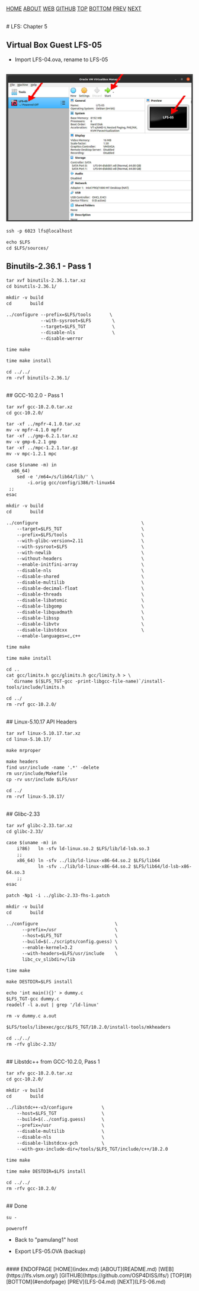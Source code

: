 ---
---

[HOME](index.md)
[ABOUT](README.md)
[WEB](https://lfs.vlsm.org/)
[GITHUB](https://github.com/OSP4DISS/lfs/)
[TOP](#)
[BOTTOM](#endofpage)
[PREV](LFS-04.md)
[NEXT](LFS-06.md)

<br>
# LFS: Chapter 5

## Virtual Box Guest LFS-05

* Import LFS-04.ova, rename to LFS-05

<br>
<img src="pictures/LFS-A39.jpg" width="960">

```
ssh -p 6023 lfs@localhost

```

```
echo $LFS
cd $LFS/sources/

```

## Binutils-2.36.1 - Pass 1

```
tar xvf binutils-2.36.1.tar.xz
cd binutils-2.36.1/

```

```
mkdir -v build
cd       build

```

```
../configure --prefix=$LFS/tools       \
             --with-sysroot=$LFS        \
             --target=$LFS_TGT          \
             --disable-nls              \
             --disable-werror

```

```
time make

```

```
time make install

```

```
cd ../../
rm -rvf binutils-2.36.1/

```

<br>
## GCC-10.2.0 - Pass 1

```
tar xvf gcc-10.2.0.tar.xz
cd gcc-10.2.0/

```

```
tar -xf ../mpfr-4.1.0.tar.xz
mv -v mpfr-4.1.0 mpfr
tar -xf ../gmp-6.2.1.tar.xz
mv -v gmp-6.2.1 gmp
tar -xf ../mpc-1.2.1.tar.gz
mv -v mpc-1.2.1 mpc

```

```
case $(uname -m) in
  x86_64)
    sed -e '/m64=/s/lib64/lib/' \
        -i.orig gcc/config/i386/t-linux64
 ;;
esac

```

```
mkdir -v build
cd       build

```

```
../configure                                       \
    --target=$LFS_TGT                              \
    --prefix=$LFS/tools                            \
    --with-glibc-version=2.11                      \
    --with-sysroot=$LFS                            \
    --with-newlib                                  \
    --without-headers                              \
    --enable-initfini-array                        \
    --disable-nls                                  \
    --disable-shared                               \
    --disable-multilib                             \
    --disable-decimal-float                        \
    --disable-threads                              \
    --disable-libatomic                            \
    --disable-libgomp                              \
    --disable-libquadmath                          \
    --disable-libssp                               \
    --disable-libvtv                               \
    --disable-libstdcxx                            \
    --enable-languages=c,c++

```

```
time make

```

```
time make install

```

```
cd ..
cat gcc/limitx.h gcc/glimits.h gcc/limity.h > \
  `dirname $($LFS_TGT-gcc -print-libgcc-file-name)`/install-tools/include/limits.h

```


```
cd ../
rm -rvf gcc-10.2.0/

```

<br>
## Linux-5.10.17 API Headers

```
tar xvf linux-5.10.17.tar.xz
cd linux-5.10.17/

```

```
make mrproper

```

```
make headers
find usr/include -name '.*' -delete
rm usr/include/Makefile
cp -rv usr/include $LFS/usr

```

```
cd ../
rm -rvf linux-5.10.17/

```

<br>
## Glibc-2.33

```
tar xvf glibc-2.33.tar.xz
cd glibc-2.33/

```

```
case $(uname -m) in
    i?86)   ln -sfv ld-linux.so.2 $LFS/lib/ld-lsb.so.3
    ;;
    x86_64) ln -sfv ../lib/ld-linux-x86-64.so.2 $LFS/lib64
            ln -sfv ../lib/ld-linux-x86-64.so.2 $LFS/lib64/ld-lsb-x86-64.so.3
    ;;
esac

```

```
patch -Np1 -i ../glibc-2.33-fhs-1.patch

```

```
mkdir -v build
cd       build

```

```
../configure                             \
      --prefix=/usr                      \
      --host=$LFS_TGT                    \
      --build=$(../scripts/config.guess) \
      --enable-kernel=3.2                \
      --with-headers=$LFS/usr/include    \
      libc_cv_slibdir=/lib

```

```
time make

```

```
make DESTDIR=$LFS install

```

```
echo 'int main(){}' > dummy.c
$LFS_TGT-gcc dummy.c
readelf -l a.out | grep '/ld-linux'

```

```
rm -v dummy.c a.out

```

```
$LFS/tools/libexec/gcc/$LFS_TGT/10.2.0/install-tools/mkheaders

```


```
cd ../../
rm -rfv glibc-2.33/

```

<br>
## Libstdc++ from GCC-10.2.0, Pass 1

```
tar xfv gcc-10.2.0.tar.xz
cd gcc-10.2.0/

```

```
mkdir -v build
cd       build

```

```
../libstdc++-v3/configure           \
    --host=$LFS_TGT                 \
    --build=$(../config.guess)      \
    --prefix=/usr                   \
    --disable-multilib              \
    --disable-nls                   \
    --disable-libstdcxx-pch         \
    --with-gxx-include-dir=/tools/$LFS_TGT/include/c++/10.2.0

```

```
time make

```

```
time make DESTDIR=$LFS install

```

```
cd ../../
rm -rfv gcc-10.2.0/

```

<br>
## Done

```
su -
```

```
poweroff

```

* Back to "pamulang1" host

* Export LFS-05.OVA (backup)

<br>
#### ENDOFPAGE
[HOME](index.md)
[ABOUT](README.md)
[WEB](https://lfs.vlsm.org/)
[GITHUB](https://github.com/OSP4DISS/lfs/)
[TOP](#)
[BOTTOM](#endofpage)
[PREV](LFS-04.md)
[NEXT](LFS-06.md)
<br>

